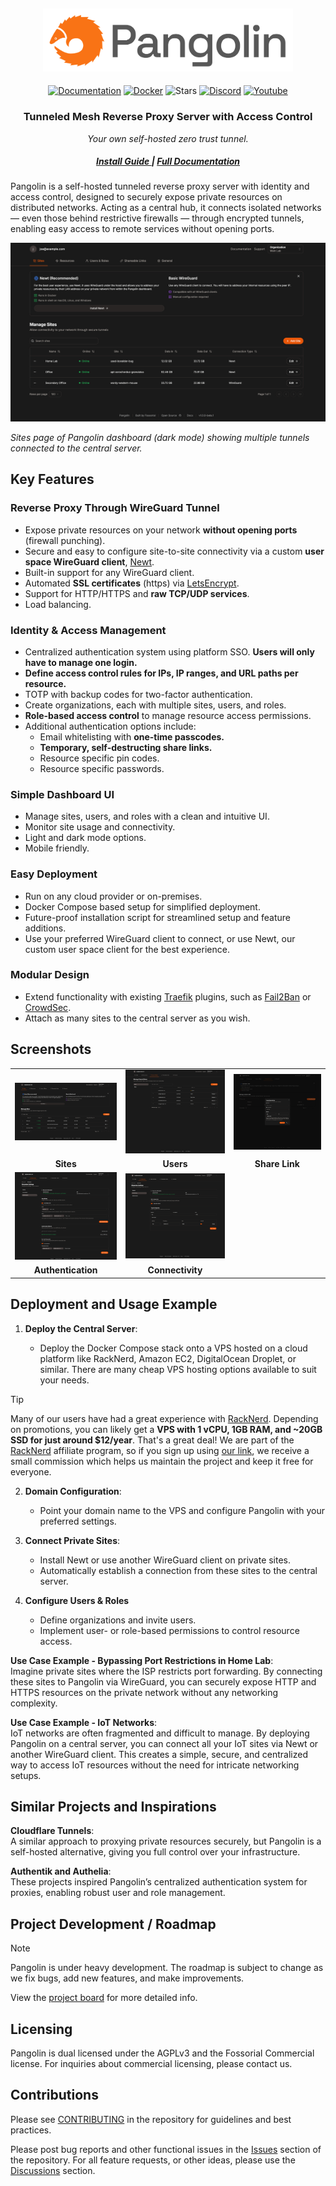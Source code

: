 <div align="center">
    <h2 align="center"><a href="https://fossorial.io"><img alt="pangolin" src="public/logo//word_mark.png" width="400" /></a></h2>

[![Documentation](https://img.shields.io/badge/docs-latest-blue.svg?style=flat-square)](https://docs.fossorial.io/)
[![Docker](https://img.shields.io/docker/pulls/fosrl/pangolin?style=flat-square)](https://hub.docker.com/r/fosrl/pangolin)
![Stars](https://img.shields.io/github/stars/fosrl/pangolin?style=flat-square)
[![Discord](https://img.shields.io/discord/1325658630518865980?logo=discord&style=flat-square)](https://discord.gg/HCJR8Xhme4)
[![Youtube](https://img.shields.io/badge/YouTube-red?logo=youtube&logoColor=white&style=flat-square)](https://www.youtube.com/@fossorial-app)

</div>

<h3 align="center">Tunneled Mesh Reverse Proxy Server with Access Control</h3>
<div align="center">

_Your own self-hosted zero trust tunnel._

</div>

<div align="center">
  <h5>
      <a href="https://docs.fossorial.io/Getting%20Started/quick-install">
        Install Guide
      </a>
      <span> | </span>
      <a href="https://docs.fossorial.io">
        Full Documentation
      </a>
  </h5>
</div>

Pangolin is a self-hosted tunneled reverse proxy server with identity and access control, designed to securely expose private resources on distributed networks. Acting as a central hub, it connects isolated networks — even those behind restrictive firewalls — through encrypted tunnels, enabling easy access to remote services without opening ports.

<img src="public/screenshots/sites.png" alt="Preview"/>

_Sites page of Pangolin dashboard (dark mode) showing multiple tunnels connected to the central server._

## Key Features

### Reverse Proxy Through WireGuard Tunnel

-   Expose private resources on your network **without opening ports** (firewall punching).
-   Secure and easy to configure site-to-site connectivity via a custom **user space WireGuard client**, [Newt](https://github.com/fosrl/newt).
-   Built-in support for any WireGuard client.
-   Automated **SSL certificates** (https) via [LetsEncrypt](https://letsencrypt.org/).
-   Support for HTTP/HTTPS and **raw TCP/UDP services**.
-   Load balancing.

### Identity & Access Management

-   Centralized authentication system using platform SSO. **Users will only have to manage one login.**
-   **Define access control rules for IPs, IP ranges, and URL paths per resource.**
-   TOTP with backup codes for two-factor authentication.
-   Create organizations, each with multiple sites, users, and roles.
-   **Role-based access control** to manage resource access permissions.
-   Additional authentication options include:
    -   Email whitelisting with **one-time passcodes.**
    -   **Temporary, self-destructing share links.**
    -   Resource specific pin codes.
    -   Resource specific passwords.

### Simple Dashboard UI

-   Manage sites, users, and roles with a clean and intuitive UI.
-   Monitor site usage and connectivity.
-   Light and dark mode options.
-   Mobile friendly.

### Easy Deployment

-   Run on any cloud provider or on-premises.
-   Docker Compose based setup for simplified deployment.
-   Future-proof installation script for streamlined setup and feature additions.
-   Use your preferred WireGuard client to connect, or use Newt, our custom user space client for the best experience.

### Modular Design

-   Extend functionality with existing [Traefik](https://github.com/traefik/traefik) plugins, such as [Fail2Ban](https://plugins.traefik.io/plugins/628c9ebcffc0cd18356a979f/fail2-ban) or [CrowdSec](https://plugins.traefik.io/plugins/6335346ca4caa9ddeffda116/crowdsec-bouncer-traefik-plugin).
-   Attach as many sites to the central server as you wish.

## Screenshots

<div align="center">
  <table>
  <tr>
      <td align="center"><img src="public/screenshots/sites.png" alt="Sites Example" width="200"/></td>
      <td align="center"><img src="public/screenshots/users.png" alt="Users Example" width="200"/></td>
      <td align="center"><img src="public/screenshots/share-link.png" alt="Share Link Example" width="200"/></td>
    </tr>
    <tr>
      <td align="center"><b>Sites</b></td>
      <td align="center"><b>Users</b></td>
      <td align="center"><b>Share Link</b></td>
    </tr>
    <tr>
      <td align="center"><img src="public/screenshots/auth.png" alt="Authentication Example" width="200"/></td>
      <td align="center"><img src="public/screenshots/connectivity.png" alt="Connectivity Example" width="200"/></td>
      <td align="center"></td>
    </tr>
    <tr>
      <td align="center"><b>Authentication</b></td>
      <td align="center"><b>Connectivity</b></td>
      <td align="center"><b></b></td>
    </tr>
  </table>
</div>

## Deployment and Usage Example

1. **Deploy the Central Server**:

   - Deploy the Docker Compose stack onto a VPS hosted on a cloud platform like RackNerd, Amazon EC2, DigitalOcean Droplet, or similar. There are many cheap VPS hosting options available to suit your needs.
   
> [!TIP]
> Many of our users have had a great experience with [RackNerd](https://my.racknerd.com/aff.php?aff=13788). Depending on promotions, you can likely get a **VPS with 1 vCPU, 1GB RAM, and ~20GB SSD for just around $12/year**. That's a great deal!
> We are part of the [RackNerd](https://my.racknerd.com/aff.php?aff=13788) affiliate program, so if you sign up using [our link](https://my.racknerd.com/aff.php?aff=13788), we receive a small commission which helps us maintain the project and keep it free for everyone.

2. **Domain Configuration**:

    - Point your domain name to the VPS and configure Pangolin with your preferred settings.

3. **Connect Private Sites**:

    - Install Newt or use another WireGuard client on private sites.
    - Automatically establish a connection from these sites to the central server.

4. **Configure Users & Roles**

    - Define organizations and invite users.
    - Implement user- or role-based permissions to control resource access.

**Use Case Example - Bypassing Port Restrictions in Home Lab**:  
 Imagine private sites where the ISP restricts port forwarding. By connecting these sites to Pangolin via WireGuard, you can securely expose HTTP and HTTPS resources on the private network without any networking complexity.

**Use Case Example - IoT Networks**:  
 IoT networks are often fragmented and difficult to manage. By deploying Pangolin on a central server, you can connect all your IoT sites via Newt or another WireGuard client. This creates a simple, secure, and centralized way to access IoT resources without the need for intricate networking setups.

## Similar Projects and Inspirations

**Cloudflare Tunnels**:  
    A similar approach to proxying private resources securely, but Pangolin is a self-hosted alternative, giving you full control over your infrastructure.

**Authentik and Authelia**:  
    These projects inspired Pangolin’s centralized authentication system for proxies, enabling robust user and role management.

## Project Development / Roadmap

> [!NOTE]
> Pangolin is under heavy development. The roadmap is subject to change as we fix bugs, add new features, and make improvements.

View the [project board](https://github.com/orgs/fosrl/projects/1) for more detailed info.

## Licensing

Pangolin is dual licensed under the AGPLv3 and the Fossorial Commercial license. For inquiries about commercial licensing, please contact us.

## Contributions

Please see [CONTRIBUTING](./CONTRIBUTING.md) in the repository for guidelines and best practices.

Please post bug reports and other functional issues in the [Issues](https://github.com/fosrl/pangolin/issues) section of the repository.
For all feature requests, or other ideas, please use the [Discussions](https://github.com/orgs/fosrl/discussions) section.
